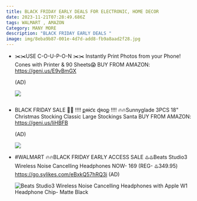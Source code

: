 ```yaml
---
title: BLACK FRIDAY EARLY DEALS FOR ELECTRONIC, HOME DECOR
date: 2023-11-21T07:28:49.686Z
tags: WALMART , AMAZON
Category: MANY MORE
description: "BLACK FRIDAY EARLY DEALS "
image: img/8eba9b87-001e-4d7d-add8-fb9a8aad2f28.jpg
---
```

* ✂️✂️USE C-O-U-P-O-N ✂️✂️
  Instantly Print Photos from your Phone! Cones with Printer & 90 Sheets😱 
  BUY FROM AMAZON: 
  https://geni.us/E9vBmGX 

  (AD) <!--StartFragment-->

  ![](https://m.media-amazon.com/images/I/81BgVklBGsL._AC_SL1500_.jpg)

  <!--EndFragment-->

  ![]()
* BLACK FRIDAY SALE 📣📣
  ‼️‼️ քʀɨƈɛ ɖʀօք ‼️‼️
  🔥🔥Sunnyglade 3PCS 18" Christmas Stocking Classic Large Stockings Santa 
  BUY FROM AMAZON: 
  https://geni.us/liHBFB 

  (AD)<!--StartFragment-->

  ![](https://m.media-amazon.com/images/I/81ypmpwIq+L._AC_SL1300_.jpg)

  <!--EndFragment-->
* \#WALMART 
  🔥🔥BLACK FRIDAY EARLY ACCESS SALE 
  ♨️♨️Beats Studio3 Wireless Noise Cancelling Headphones 
  NOW- 169 (REG- ♨️349.95) 
  https://go.sylikes.com/eBxkQ57hRQ3i 
  (AD)<!--StartFragment-->

  ![Beats Studio3 Wireless Noise Cancelling Headphones with Apple W1 Headphone Chip- Matte Black](https://i5.walmartimages.com/seo/Beats-Studio3-Wireless-Noise-Cancelling-Headphones-with-Apple-W1-Headphone-Chip-Matte-Black_d0f19be2-e68f-4b82-b95c-c37db53518ba_1.868e67b856407714e2c5405a7e2f094a.jpeg?odnHeight=640&odnWidth=640&odnBg=FFFFFF)

  <!--EndFragment-->